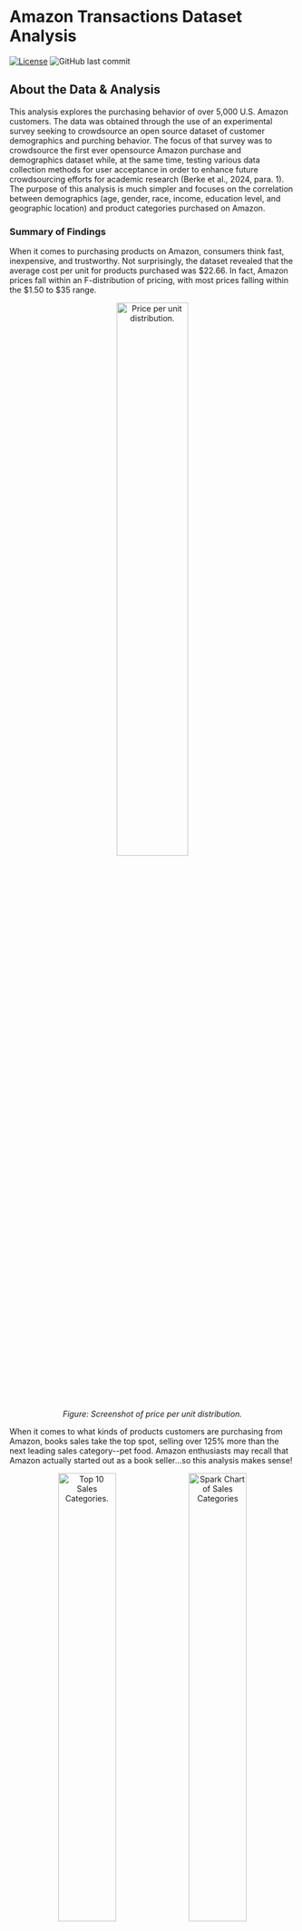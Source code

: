 # Amazon Transactions Dataset Analysis

[![License](https://img.shields.io/badge/License-CC0-lightgray.svg?style=flat-square)](https://creativecommons.org/publicdomain/zero/1.0/) ![GitHub last commit](https://img.shields.io/github/last-commit/ambermocalis/Amazon_Transactions)

## About the Data & Analysis
This analysis explores the purchasing behavior of over 5,000 U.S. Amazon customers. The data was obtained through the use of an experimental survey seeking to crowdsource an open source dataset of customer demographics and purching behavior. The focus of that survey was to crowdsource the first ever opensource Amazon purchase and demographics dataset while, at the same time, testing various data collection methods for user acceptance in order to enhance future crowdsourcing efforts for academic research (Berke et al., 2024, para. 1). The purpose of this analysis is much simpler and focuses on the correlation between demographics (age, gender, race, income, education level, and geographic location) and product categories purchased on Amazon. 

### Summary of Findings
When it comes to purchasing products on Amazon, consumers think fast, inexpensive, and trustworthy. Not surprisingly, the dataset revealed that the average cost per unit for products purchased was $22.66. In fact, Amazon prices fall within an F-distribution of pricing, with most prices falling within the $1.50 to $35 range.
<p align="center">
<img alt="Price per unit distribution." width="50%" src="https://github.com/ambermocalis/Amazon_Transactions/blob/main/images/F-distribution_of_per_unit_price.png"><br>
<em>Figure: Screenshot of price per unit distribution.</em></p>

When it comes to what kinds of products customers are purchasing from Amazon, books sales take the top spot, selling over 125% more than the next leading sales category--pet food. Amazon enthusiasts may recall that Amazon actually started out as a book seller...so this analysis makes sense!
<p align="center">
    <img alt="Top 10 Sales Categories." width="45%" src="https://github.com/ambermocalis/Amazon_Transactions/blob/main/images/top_sales_categories.png">
    <img alt="Spark Chart of Sales Categories" width="45%" src="https://github.com/ambermocalis/Amazon_Transactions/blob/main/images/top_categories_spark.png">
</p>
<p align="center">
    <em>Figure: Two visuals of Amazon's Top 10 Sales Categories.</em>
</p>

The findings suggest that age and income demographic factors significantly influence purchase rates in terms of items purchased and total sales. 25-34 and 35-44 year olds account for more than 50% of item purchases each year and women outpace men in terms of volume and total cost of items purchased <mark>(see the malloynb file at the end of the "Age Group Purchasing Trends" section for a bonus insight on how 25-34, 35-44, and 45-54 year groups compare).</mark> 
<p align="center">
    <img alt="Purchases by Age Group." width="45%" src="https://github.com/ambermocalis/Amazon_Transactions/blob/main/images/purchases_by_age_group.png">
    <img alt="Purchase Categories by Age Group" width="45%" src="https://github.com/ambermocalis/Amazon_Transactions/blob/main/images/purchases_by_age_group_categories.png">
</p>
<p align="center">
    <img alt="Purchases by Gender" width="45%" src="https://github.com/ambermocalis/Amazon_Transactions/blob/main/images/purchases_by_gender.png">
    <img alt="Purchases by Education Level." width="45%" src="https://github.com/ambermocalis/Amazon_Transactions/blob/main/images/purchases_by_education.png">
</p>
<p align="center">
    <em>Figure: Screenshots of visualizations of Age, Gender, and Education Level.</em>
</p>

I found two things that seemed exceptional in the course of my analysis. The first, which was interesting, but not particularly surprising, was that median-income households made up the majority of consumer purchases on Amazon. I don't find it surprising that lower-income households (less than $25,000 annual income) purchase less on Amazon, since their purchasing power is more limited due to their reduced capacity for discretionary spending. Additionally, while correlation does not equal causation, higher income households (greater than $150,000 annual income) were shown to spend less on Amazon, possibly because they have enough discretionary income to source more expensive products in-store or through other retail services. This is speculation, and we would need additional data to confirm my hypothesis.
<p align="center">
<img alt="Purchasing Rates by Income Group." width="50%" src="https://github.com/ambermocalis/Amazon_Transactions/blob/main/images/purchases_by_income.png"><br>
<em>Figure: Screenshot of Income Levels and Purchasing Rates</em></p>

The second insight the data provided was absolutely fascinating to me: while the majority of respondents in this dataset were buying books, pet food, clothing and electronic accessories, the Native Hawaiian or Other Pacific Islander demographic was predominantly buying their foodstuffs through Amazon! Food, Water, Poultry, Fruit Snacks, and Snack Crisps/Chips were their top 5 categories. With the exception of Food, those categories don't even show up in the top 10 categories across the dataset population!
<p align="center">
    <img alt="Purchasing by Race-Spark Charts." width="45%" src="https://github.com/ambermocalis/Amazon_Transactions/blob/main/images/purchases_by_race_spark.png">
    <img alt="Purchases by Race-Category Snapshot" width="45%" src="https://github.com/ambermocalis/Amazon_Transactions/blob/main/images/purchases_variation_example.png">
</p>
<p align="center">
<img alt="Patterns in Geography and Purchasing by Race." width="90%" src="https://github.com/ambermocalis/Amazon_Transactions/blob/main/images/shape_map_race_patterns.png"><br>
</p>
<p align="center">
    <em>Figure: Surprising Insights Into Preferred Categories by Race.</em>
</p>

Finally, there is also a direct correllation between purchasing rate spikes and distinct Amazon sale periods, like Prime Deal Days and Black Friday or Cyber Monday sales. I spent minimal time exploring this trend. This could be an opportunity to expand on what I've started.
<p align="center">
    <img alt="Prime Deals Day Sales-2021." width="45%" src="https://github.com/ambermocalis/Amazon_Transactions/blob/main/images/prime_day.png">
    <img alt="Black Friday/Cyber Monday Sales-2021" width="45%" src="https://github.com/ambermocalis/Amazon_Transactions/blob/main/images/black_friday_cyber_monday.png">
</p>
<p align="center">
    <em>Figure: Two charts with a Malloy tooltip showing examples of sales spikes around key sale days.</em>
</p>

### Conclusion
This analysis just scratches the surface of potential in this dataset, but there is still some interesting information, especially regarding the correlation between income and purchasing as well as varying trends in the types of products customers buy based on their race. Future analysis on population percentages and mean income may produce further insights and is an opportunity for others to expand on this work.

#### Are you a fellow data nerd? Keep reading...
If you have suggestions of more analysis, please feel free to comment. You can also clone this repository and make your own contributions by starting a pull request. Or download the zip file to your own terminal and create your own analysis from where I've left off. Thank you so much for your interest in reading this analysis!
 

---

## Background of Data
The dataset consists of two main parts:
- **Amazon Transactions**: Data on products purchased, including product categories, price, and quantity.
- **Demographic Information**: Information on respondents' age, income, education, and location.

The two datasets are linked through the "Survey ResponseID" field.

The data was voluntarily shared by individuals who reported their Amazon purchases, and it is intended for analysis of consumer behavior.

---
## Code
You'll find two Malloy notebook files in the repo:
- **[AmazonTransactions_source.malloy](AmazonTransactions_source.malloy)** used to source all of the data tables for a clean import to analysis notebook.
- **[Amazon_Transactions.malloynb](Amazon_Transactions.malloynb)** is where you will find all of the code for analysis. 
---
## Large Dataset Storage
Due to GitHub's file size limits, the dataset is hosted externally.  
Download the dataset from [Harvard Dataverse](https://dataverse.harvard.edu/dataset.xhtml?persistentId=doi:10.7910/DVN/YGLYDY) before running the analysis.

---

## See Analysis with GitHub
### Option 1: Access GitHub.dev (Web-Based Editor)
###### **You may run into errors with this method due to .csv file sizes. I have tried to remedy these "fetch" errors, but if you run into more errors you can download the repo to your terminal**
GitHub.dev allows you to edit code directly in your browser without needing to install anything.
#### **1. Go to the GitHub Repository**  
   - Open your web browser and navigate to the GitHub repository you want to edit.  
#### **2. Open GitHub.dev**  
   - Press the `.` (period) key on your keyboard while viewing the repository.  
   - Alternatively, change the URL from github.com to github.dev (e.g., `https://github.com/user/repo` → `https://github.dev/user/repo`).
#### **3. Start Editing**  
   - GitHub.dev will launch a browser-based VS Code editor. 
   - Install the Malloy editor when prompted
   - You can now browse and edit files. Start with **Amazon_Transactions.malloynb**


### Option 2: Clone a GitHub Repository Using GitHub Desktop & Your Code Editor
If you prefer a local development environment, follow these steps:

#### **1. Install GitHub Desktop** (if you haven't already)
- Download and install **GitHub Desktop** from [desktop.github.com](https://desktop.github.com/).
#### **2. Clone the Repository**
- Open **GitHub Desktop**.
- Click **File** → **Clone Repository**.
- Choose **GitHub.com** and sign in if prompted.
- Select the repository you want to clone from the list.
- Choose a local directory for storing the repo.
- Click **Clone**.
#### **3. Open the Repository in Your Preferred Code Editor**
After cloning, you can open the repository in your favorite code editor:
- **In GitHub Desktop:**  
  - Click **Repository** → **Open in Your Editor** (e.g., VS Code, PyCharm, Jupyter Notebook).  
  - If the option isn’t available, manually open your editor and select the cloned folder.
- **Manually (for Any Editor):**  
  - Open your code editor.  
  - Navigate to **File** → **Open Folder** and select the cloned repository directory.  
#### **4. Start Your Analysis**
- Install the Malloy extension (if you haven't already).
- Begin working with the **Amazon_Transactions.malloynb** notebook.
---


# References
1. Amazon Staff. (2024, June 25). The history of Prime Day: A look back at Amazon’s biggest deal event of the summer. About Amazon. https://www.aboutamazon.com/news/retail/the-history-of-prime-day
2. Berke, A., Calacci, D., Mahari, R. Yabe, T., Larson, K., & Pentland, S. Open e-commerce 1.0, five years of crowdsourced U.S. Amazon purchase histories with user demographics. Sci Data 11, 491 (2024). https://doi.org/10.1038/s41597-024-03329-6
3. Berke, A., Mahari, R., Pentland, S., Larson, K., & Calacci, D. (2024). Insights from an experiment crowdsourcing data from thousands of US Amazon users: The importance of transparency, money, and data use. Proceedings of the ACM on Human-Computer Interaction, 8(CSCW2), 1–48. https://doi.org/10.1145/3687005

